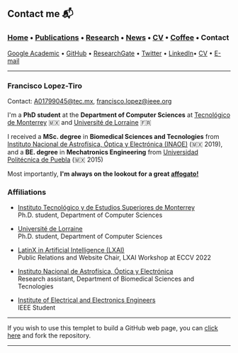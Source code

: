 
## Contact me 📬
###  [Home](/index) • [Publications](/publications) • [Research](/research) • [News](/news) • [CV](/brief_cv) • [Coffee](/coffee) • Contact                        


<a href="https://scholar.google.es/citations?user=IlG06bYAAAAJ&hl=es/" target="_blank">Google Academic</a>  • <a href="https://github.com/friscolt" target="_blank">GitHub</a> • <a href="https://www.researchgate.net/profile/Francisco-Lopez-Tiro" target="_blank">ResearchGate</a> • <a href="https://twitter.com/Friscolt" target="_blank">Twitter</a> • <a href="https://www.linkedin.com/in/friscolt/" target="_blank">LinkedIn</a>• [CV](/files/CV_FranciscoLopez.pdf) • [E-mail](mailto:francisco.lopez@ieee.org?subject=%20Hello,%20Francisco) 


---

### **Francisco Lopez-Tiro**                 
Contact: [A01799045@tec.mx](mailto:A01799045@tec.mx?subject=%20Hello,%20Francisco), [francisco.lopez@ieee.org](mailto:francisco.lopez@ieee.org?subject=%20Hello,%20Francisco) 

I'm a **PhD student** at the **Department of Computer Sciences** at <a href="https://tec.mx/es" target="_blank">Tecnológico de Monterrey</a> 🇲🇽 and <a href="https://www.univ-lorraine.fr" target="_blank">Université de Lorraine</a> 🇫🇷

I received a **MSc. degree** in **Biomedical Sciences and Tecnologies** from <a href="https://www.inaoep.mx" target="_blank">Instituto Nacional de Astrofísica, Óptica y Electrónica (INAOE)</a> (🇲🇽 2019), and a **BE. degree** in **Mechatronics Engineering** from <a href="http://www.uppuebla.edu.mx/joomla1/" target="_blank">Universidad Politécnica de Puebla</a> (🇲🇽  2015)

Most importantly, **I'm always on the lookout for a great <a href="https://en.wikipedia.org/wiki/Affogato" target="_blank">affogato!</a>**

### Affiliations

* <a href="https://tec.mx/es" target="_blank">Instituto Tecnológico y de Estudios Superiores de Monterrey</a>                      
Ph.D. student, Department of Computer Sciences    

* <a href="https://www.univ-lorraine.fr" target="_blank">Université de Lorraine</a>                      
Ph.D. student, Department of Computer Sciences    

* <a href="https://www.latinxinai.org" target="_blank"> LatinX in Artificial Intelligence (LXAI) </a>                      
Public Relations and Website Chair, LXAI Workshop at ECCV 2022  

*  <a href="https://www.inaoep.mx" target="_blank">Instituto Nacional de Astrofísica, Óptica y Electrónica</a>                      
Research assistant, Department of Biomedical Sciences and Tecnologies        

* <a href="https://www.ieee.org" target="_blank">Institute of Electrical and Electronics Engineers</a>                                                      
IEEE Student                                                               








---

If you wish to use this templet to build a GitHub web page, you can <a href="https://github.com/friscolt/friscolt.github.io" target="_blank">click here</a>  and fork the repository. 


---
